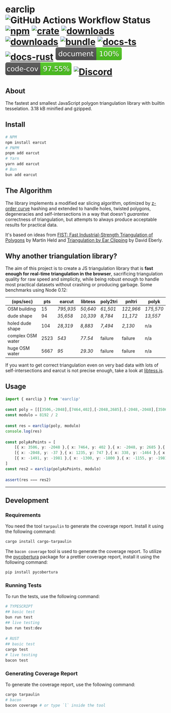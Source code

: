 # earclip ![GitHub Actions Workflow Status][test-workflow] [![npm][npm-image]][npm-url] [![crate][crate-image]][crate-url] [![downloads][downloads-image]][downloads-url] [![downloads][downloads-image]][downloads-url] [![bundle][bundle-image]][bundle-url] [![docs-ts][docs-ts-image]][docs-ts-url] [![docs-rust][docs-rust-image]][docs-rust-url] ![doc-coverage][doc-coverage-image] ![code-coverage][code-coverage-image] [![Discord][discord-image]][discord-url]

[test-workflow]: https://img.shields.io/github/actions/workflow/status/Open-S2/earclip/test.yml?logo=github
[npm-image]: https://img.shields.io/npm/v/earclip.svg?logo=npm&logoColor=white
[npm-url]: https://npmjs.org/package/earclip
[crate-image]: https://img.shields.io/crates/v/earclip.svg?logo=rust&logoColor=white
[crate-url]: https://crates.io/crates/earclip
[bundle-image]: https://img.shields.io/bundlejs/size/earclip?exports=earclip
[bundle-url]: https://bundlejs.com/?q=earclip&treeshake=%5B%7B+earclip+%7D%5D
[downloads-image]: https://img.shields.io/npm/dm/earclip.svg
[downloads-url]: https://www.npmjs.com/package/earclip
[docs-ts-image]: https://img.shields.io/badge/docs-typescript-yellow.svg
[docs-ts-url]: https://open-s2.github.io/earclip/
[docs-rust-image]: https://img.shields.io/badge/docs-rust-yellow.svg
[docs-rust-url]: https://docs.rs/earclip
[doc-coverage-image]: https://raw.githubusercontent.com/Open-S2/earclip/master/assets/doc-coverage.svg
[code-coverage-image]: https://raw.githubusercontent.com/Open-S2/earclip/master/assets/code-coverage.svg
[discord-image]: https://img.shields.io/discord/953563031701426206?logo=discord&logoColor=white
[discord-url]: https://discord.opens2.com

## About

The fastest and smallest JavaScript polygon triangulation library with builtin tesselation. 3.18 kB minified and gzipped.

## Install

```bash
# NPM
npm install earcut
# PNPM
pnpm add earcut
# Yarn
yarn add earcut
# Bun
bun add earcut
```

## The Algorithm

The library implements a modified ear slicing algorithm,
optimized by [z-order curve](http://en.wikipedia.org/wiki/Z-order_curve) hashing
and extended to handle holes, twisted polygons, degeneracies and self-intersections
in a way that doesn't _guarantee_ correctness of triangulation,
but attempts to always produce acceptable results for practical data.

It's based on ideas from
[FIST: Fast Industrial-Strength Triangulation of Polygons](http://www.cosy.sbg.ac.at/~held/projects/triang/triang.html) by Martin Held
and [Triangulation by Ear Clipping](http://www.geometrictools.com/Documentation/TriangulationByEarClipping.pdf) by David Eberly.

## Why another triangulation library?

The aim of this project is to create a JS triangulation library
that is **fast enough for real-time triangulation in the browser**,
sacrificing triangulation quality for raw speed and simplicity,
while being robust enough to handle most practical datasets without crashing or producing garbage.
Some benchmarks using Node 0.12:

(ops/sec)         | pts  | earcut    | libtess  | poly2tri | pnltri    | polyk
------------------| ---- | --------- | -------- | -------- | --------- | ------
OSM building      | 15   | _795,935_ | _50,640_ | _61,501_ | _122,966_ | _175,570_
dude shape        | 94   | _35,658_  | _10,339_ | _8,784_  | _11,172_  | _13,557_
holed dude shape  | 104  | _28,319_  | _8,883_  | _7,494_  | _2,130_   | n/a
complex OSM water | 2523 | _543_     | _77.54_  | failure  | failure   | n/a
huge OSM water    | 5667 | _95_      | _29.30_  | failure  | failure   | n/a

If you want to get correct triangulation even on very bad data with lots of self-intersections
and earcut is not precise enough, take a look at [libtess.js](https://github.com/brendankenny/libtess.js).

## Usage

```ts
import { earclip } from 'earclip'

const poly = [[[3506,-2048],[7464,402],[-2048,2685],[-2048,-2048],[3506,-2048]],[[-2048,-37],[1235,747],[338,-1464],[-116,-1188],[-2048,-381],[-2048,-37]],[[-1491,-1981],[-1300,-1800],[-1155,-1981],[-1491,-1981]]]
const modulo = 8192 / 2

const res = earclip(poly, modulo)
console.log(res)

const polyAsPoints = [
    [{ x: 3506, y: -2048 },{ x: 7464, y: 402 },{ x: -2048, y: 2685 },{ x: -2048, y: -2048 },{ 3506, y: -2048 }],
    [{ x: -2048, y: -37 },{ x: 1235, y: 747 },{ x: 338, y: -1464 },{ x: -116, y: -1188 },{ x: -2048, y: -381 },{ x: -2048, y: -37 }],
    [{ x: -1491, y: -1981 },{ x: -1300, y: -1800 },{ x: -1155, y: -1981 },{ x: -1491, y: -1981 }],
]
const res2 = earclip(polyAsPoints, modulo)

assert(res === res2)
```

---

## Development

### Requirements

You need the tool `tarpaulin` to generate the coverage report. Install it using the following command:

```bash
cargo install cargo-tarpaulin
```

The `bacon coverage` tool is used to generate the coverage report. To utilize the [pycobertura](https://pypi.org/project/pycobertura/) package for a prettier coverage report, install it using the following command:

```bash
pip install pycobertura
```

### Running Tests

To run the tests, use the following command:

```bash
# TYPESCRIPT
## basic test
bun run test
## live testing
bun run test:dev

# RUST
## basic test
cargo test
# live testing
bacon test
```

### Generating Coverage Report

To generate the coverage report, use the following command:

```bash
cargo tarpaulin
# bacon
bacon coverage # or type `l` inside the tool
```
